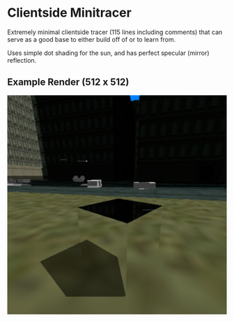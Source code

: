 # Clientside Minitracer

Extremely minimal clientside tracer (115 lines including comments) that can serve as a good base to either build off of or to learn from.  

Uses simple dot shading for the sun, and has perfect specular (mirror) reflection.  

## Example Render (512 x 512)
![Example Render](https://github.com/100PXSquared/public-starfalls/blob/a42d453d81d74acca83d1a5813c92e404d72f1d1/minitracer/example.png)
